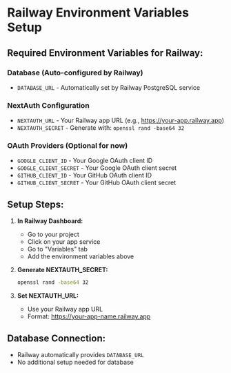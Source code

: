 # Railway Environment Variables Setup

## Required Environment Variables for Railway:

### Database (Auto-configured by Railway)
- `DATABASE_URL` - Automatically set by Railway PostgreSQL service

### NextAuth Configuration
- `NEXTAUTH_URL` - Your Railway app URL (e.g., https://your-app.railway.app)
- `NEXTAUTH_SECRET` - Generate with: `openssl rand -base64 32`

### OAuth Providers (Optional for now)
- `GOOGLE_CLIENT_ID` - Your Google OAuth client ID
- `GOOGLE_CLIENT_SECRET` - Your Google OAuth client secret
- `GITHUB_CLIENT_ID` - Your GitHub OAuth client ID
- `GITHUB_CLIENT_SECRET` - Your GitHub OAuth client secret

## Setup Steps:

1. **In Railway Dashboard:**
   - Go to your project
   - Click on your app service
   - Go to "Variables" tab
   - Add the environment variables above

2. **Generate NEXTAUTH_SECRET:**
   ```bash
   openssl rand -base64 32
   ```

3. **Set NEXTAUTH_URL:**
   - Use your Railway app URL
   - Format: https://your-app-name.railway.app

## Database Connection:
- Railway automatically provides `DATABASE_URL`
- No additional setup needed for database 
